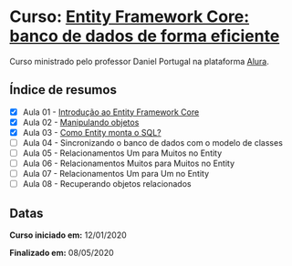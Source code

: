 # Curso: [Entity Framework Core: banco de dados de forma eficiente](https://cursos.alura.com.br/course/entity-framework-core)

Curso ministrado pelo professor Daniel Portugal na plataforma [Alura](https://cursos.alura.com.br/dashboard).

## Índice de resumos

- [X] Aula 01 - [Introdução ao Entity Framework Core](https://github.com/oliviamattiazzo/Resumos/blob/master/EntityFramework/Aula01_IntroducaoEntityFrameworkCore.md)
- [X] Aula 02 - [Manipulando objetos](https://github.com/oliviamattiazzo/Resumos/blob/master/EntityFramework/Aula02_ManipulandoObjetos.md)
- [X] Aula 03 - [Como Entity monta o SQL?](https://github.com/oliviamattiazzo/Resumos/blob/master/EntityFramework/Aula03_ComoEntityMontaSQL.md)
- [ ] Aula 04 - Sincronizando o banco de dados com o modelo de classes
- [ ] Aula 05 - Relacionamentos Um para Muitos no Entity
- [ ] Aula 06 - Relacionamentos Muitos para Muitos no Entity
- [ ] Aula 07 - Relacionamentos Um para Um no Entity
- [ ] Aula 08 - Recuperando objetos relacionados

## Datas

**Curso iniciado em:** 12/01/2020

**Finalizado em:** 08/05/2020

